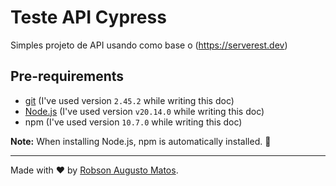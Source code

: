# Teste API Cypress

Simples projeto de API usando como base o (https://serverest.dev)

## Pre-requirements

- [git](https://git-scm.com/downloads) (I've used version `2.45.2` while writing this doc)
- [Node.js](https://nodejs.org/en/) (I've used version `v20.14.0` while writing this doc)
- npm (I've used version `10.7.0` while writing this doc)

**Note:** When installing Node.js, npm is automatically installed. 🚀

___

Made with ❤️ by [Robson Augusto Matos](https://github.com/robsonaugusto).
